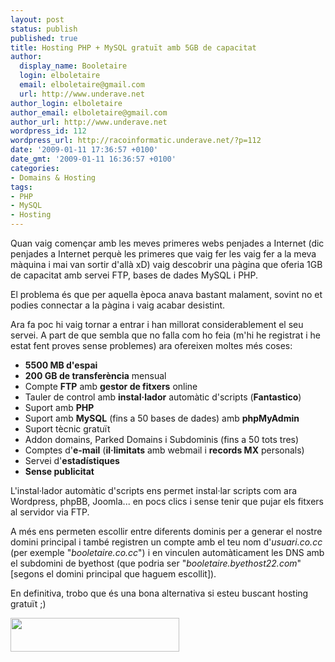 ```yaml
---
layout: post
status: publish
published: true
title: Hosting PHP + MySQL gratuït amb 5GB de capacitat
author:
  display_name: Booletaire
  login: elboletaire
  email: elboletaire@gmail.com
  url: http://www.underave.net
author_login: elboletaire
author_email: elboletaire@gmail.com
author_url: http://www.underave.net
wordpress_id: 112
wordpress_url: http://racoinformatic.underave.net/?p=112
date: '2009-01-11 17:36:57 +0100'
date_gmt: '2009-01-11 16:36:57 +0100'
categories:
- Domains & Hosting
tags:
- PHP
- MySQL
- Hosting
---
```


Quan vaig començar amb les meves primeres webs penjades a Internet (dic penjades a Internet perquè les primeres que vaig fer les vaig fer a la meva màquina i mai van sortir d'allà xD) vaig descobrir una pàgina que oferia 1GB de capacitat amb servei FTP, bases de dades MySQL i PHP.

El problema és que per aquella època anava bastant malament, sovint no et podies connectar a la pàgina i vaig acabar desistint.

Ara fa poc hi vaig tornar a entrar i han millorat considerablement el seu servei. A part de que sembla que no falla com ho feia (m'hi he registrat i he estat fent proves sense problemes) ara ofereixen moltes més coses:

- **5500 MB d'espai**
- **200 GB de transferència** mensual
- Compte **FTP** amb **gestor de fitxers** online
- Tauler de control amb **instal·lador** automàtic d'scripts (**Fantastico**)
- Suport amb **PHP**
- Suport amb **MySQL** (fins a 50 bases de dades) amb **phpMyAdmin**
- Suport tècnic gratuït
- Addon domains, Parked Domains i Subdominis (fins a 50 tots tres)
- Comptes d'**e-mail** (**il·limitats** amb webmail i **records MX** personals)
- Servei d'**estadístiques**
- **Sense publicitat**

L'instal·lador automàtic d'scripts ens permet instal·lar scripts com ara Wordpress, phpBB, Joomla... en pocs clics i sense tenir que pujar els fitxers al servidor via FTP.

A més ens permeten escollir entre diferents dominis per a generar el nostre domini principal i també registren un compte amb el teu nom d'<em>usuari.co.cc</em> (per exemple "<em>booletaire.co.cc</em>") i en vinculen automàticament les DNS amb el subdomini de byethost (que podria ser "<em>booletaire.byethost22.com</em>" [segons el domini principal que haguem escollit]).

En definitiva, trobo que és una bona alternativa si esteu buscant hosting gratuït ;)

<a title="Visitar byethost.com" href="http://www.byethost.com" target="_blank"><img class="aligncenter" title="ByetHost" src="http://byethost.com/templates/ja_erica/images/logo.png" alt="" width="270" height="54" /></a>
